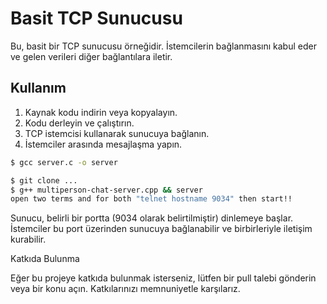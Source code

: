 # Basit TCP Sunucusu

Bu, basit bir TCP sunucusu örneğidir. İstemcilerin bağlanmasını kabul eder ve gelen verileri diğer bağlantılara iletir.

## Kullanım

1. Kaynak kodu indirin veya kopyalayın.
2. Kodu derleyin ve çalıştırın.
3. TCP istemcisi kullanarak sunucuya bağlanın.
4. İstemciler arasında mesajlaşma yapın.

```bash
$ gcc server.c -o server

$ git clone ...
$ g++ multiperson-chat-server.cpp && server
open two terms and for both "telnet hostname 9034" then start!!
```

Sunucu, belirli bir portta (9034 olarak belirtilmiştir) dinlemeye başlar. İstemciler bu port üzerinden sunucuya bağlanabilir ve birbirleriyle iletişim kurabilir.

Katkıda Bulunma

Eğer bu projeye katkıda bulunmak isterseniz, lütfen bir pull talebi gönderin veya bir konu açın. Katkılarınızı memnuniyetle karşılarız.
